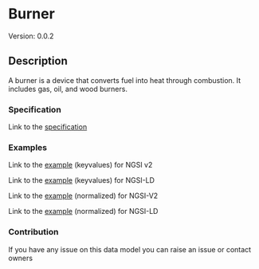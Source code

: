 # Burner
Version: 0.0.2

## Description 

A burner is a device that converts fuel into heat through combustion. It includes gas, oil, and wood burners.
### Specification

Link to the [specification](https://github.com/smart-data-models/incubated/tree/master/SAREF/s4bldg/Burner/doc/spec.md)

### Examples

Link to the [example](https://github.com/smart-data-models/incubated/tree/master/SAREF/s4bldg/Burner/examples/example.json) (keyvalues) for NGSI v2

Link to the [example](https://github.com/smart-data-models/incubated/tree/master/SAREF/s4bldg/Burner/examples/example.jsonld) (keyvalues) for NGSI-LD

Link to the [example](https://github.com/smart-data-models/incubated/tree/master/SAREF/s4bldg/Burner/examples/example-normalized.json) (normalized) for NGSI-V2

Link to the [example](https://github.com/smart-data-models/incubated/tree/master/SAREF/s4bldg/Burner/examples/example-normalized.jsonld) (normalized) for NGSI-LD
### Contribution

 If you have any issue on this data model you can raise an issue or contact owners
